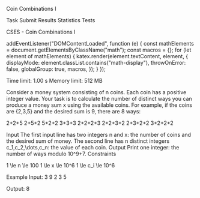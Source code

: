 Coin Combinations I

Task
Submit
Results
Statistics
Tests

    
    
  

  

    
CSES - Coin Combinations I




addEventListener("DOMContentLoaded", function (e) {
    const mathElements = document.getElementsByClassName("math");
    const macros = {};
    for (let element of mathElements) {
        katex.render(element.textContent, element, {
            displayMode: element.classList.contains("math-display"),
            throwOnError: false,
            globalGroup: true,
            macros,
        });
    }
});


Time limit: 1.00 s
Memory limit: 512 MB



Consider a money system consisting of n coins. Each coin has a positive integer value. Your task is to calculate the number of distinct ways you can produce a money sum x using the available coins.
For example, if the coins are \{2,3,5\} and the desired sum is 9, there are 8 ways:

2+2+5
2+5+2
5+2+2
3+3+3
2+2+2+3
2+2+3+2
2+3+2+2
3+2+2+2

Input
The first input line has two integers n and x: the number of coins and the desired sum of money.
The second line has n distinct integers c_1,c_2,\dots,c_n: the value of each coin.
Output
Print one integer: the number of ways modulo 10^9+7.
Constraints

1 \le n \le 100
1 \le x \le 10^6
1 \le c_i \le 10^6

Example
Input:
3 9
2 3 5

Output:
8
